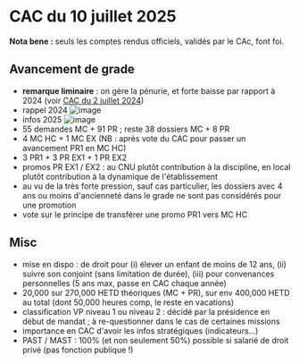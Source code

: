 # CAC du 10 juillet 2025

**Nota bene :** seuls les comptes rendus officiels, validés par le CAc, font foi.

## Avancement de grade

- **remarque liminaire** : on gère la pénurie, et forte baisse par rapport à 2024 (voir [CAC du 2 juillet 2024](../cac-02072024/notes.md))
- rappel 2024
![image](https://github.com/user-attachments/assets/3bdee1b4-628e-4f80-9640-254ab48d64ba)
- infos 2025
![image](https://github.com/user-attachments/assets/5d1dce1e-a9f4-460c-af93-bc11096e89d6)
- 55 demandes MC + 91 PR ; reste 38 dossiers MC + 8 PR
- 4 MC HC + 1 MC EX (NB : après vote du CAC pour passer un avancement PR1 en MC HC)
- 3 PR1 + 3 PR EX1 + 1 PR EX2
- promos PR EX1 / EX2 : au CNU plutôt contribution à la discipline, en local plutôt contribution à la dynamique de l'établissement
- au vu de la très forte pression, sauf cas particulier, les dossiers avec 4 ans ou moins d'ancienneté dans le grade ne sont pas considérés pour une promotion
- vote sur le principe de transférer une promo PR1 vers MC HC

## Misc

- mise en dispo : de droit pour (i) élever un enfant de moins de 12 ans, (ii) suivre son conjoint (sans limitation de durée), (iii) pour convenances personnelles (5 ans max, passe en CAC chaque année)
- 20,000 sur 270,000 HETD théoriques (MC + PR), sur env 400,000 HETD au total (dont 50,000 heures comp, le reste en vacations) 
- classification VP niveau 1 ou niveau 2 : décidé par la présidence en début de mandat ; à re-questionner dans le cas de certaines missions
- importance en CAC d'avoir les infos stratégiques (indicateurs...)
- PAST / MAST : 100% (et non seulement 50%) possible si salarié de droit privé (pas fonction publique !)
